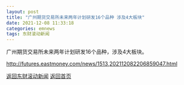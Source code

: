 ```yaml
---
layout: post
title: "广州期货交易所未来两年计划研发16个品种 涉及4大板块"
date: 2021-12-08 11:33:18
categories: emnews
tags: 东财滚动新闻
---
```


广州期货交易所未来两年计划研发16个品种，涉及4大板块。

<http://futures.eastmoney.com/news/1513,202112082206859047.html>

[返回东财滚动新闻](//finews.withounder.com/emnews/)
[返回首页](//finews.withounder.com/)